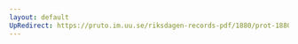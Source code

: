 ```yaml
---
layout: default
UpRedirect: https://pruto.im.uu.se/riksdagen-records-pdf/1880/prot-1880--ak--002.pdf
---
```

